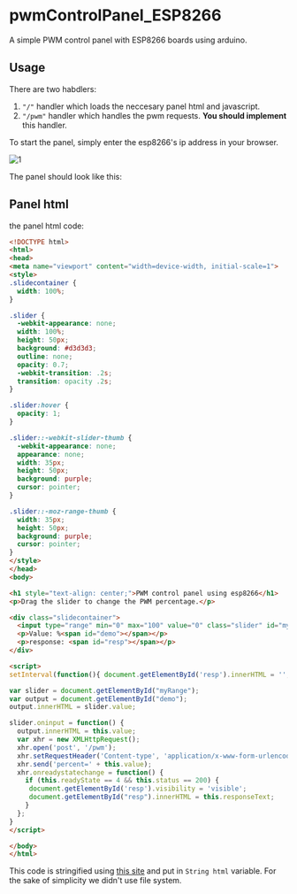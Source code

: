 # pwmControlPanel_ESP8266
A simple PWM control panel with ESP8266 boards using arduino.

## Usage
There are two habdlers:
  1. ```"/"``` handler which loads the neccesary panel html and javascript.
  2. ```"/pwm"``` handler which handles the pwm requests. **You should implement** this handler.

To start the panel, simply enter the esp8266's ip address in your browser.

![1](https://user-images.githubusercontent.com/30368346/92375989-25dcf180-f117-11ea-9b16-2b57b542c90d.PNG)

The panel should look like this:



## Panel html
the panel html code:
```html
<!DOCTYPE html>
<html>
<head>
<meta name="viewport" content="width=device-width, initial-scale=1">
<style>
.slidecontainer {
  width: 100%;
}

.slider {
  -webkit-appearance: none;
  width: 100%;
  height: 50px;
  background: #d3d3d3;
  outline: none;
  opacity: 0.7;
  -webkit-transition: .2s;
  transition: opacity .2s;
}

.slider:hover {
  opacity: 1;
}

.slider::-webkit-slider-thumb {
  -webkit-appearance: none;
  appearance: none;
  width: 35px;
  height: 50px;
  background: purple;
  cursor: pointer;
}

.slider::-moz-range-thumb {
  width: 35px;
  height: 50px;
  background: purple;
  cursor: pointer;
}
</style>
</head>
<body>

<h1 style="text-align: center;">PWM control panel using esp8266</h1>
<p>Drag the slider to change the PWM percentage.</p>

<div class="slidecontainer">
  <input type="range" min="0" max="100" value="0" class="slider" id="myRange">
  <p>Value: %<span id="demo"></span></p>
  <p>response: <span id="resp"></span></p>
</div>

<script>
setInterval(function(){ document.getElementById('resp').innerHTML = ''; }, 4000);

var slider = document.getElementById("myRange");
var output = document.getElementById("demo");
output.innerHTML = slider.value;

slider.oninput = function() {
  output.innerHTML = this.value;
  var xhr = new XMLHttpRequest();
  xhr.open('post', '/pwm');
  xhr.setRequestHeader('Content-type', 'application/x-www-form-urlencoded');
  xhr.send('percent=' + this.value);
  xhr.onreadystatechange = function() {
    if (this.readyState == 4 && this.status == 200) {
	 document.getElementById('resp').visibility = 'visible';
     document.getElementById("resp").innerHTML = this.responseText;
    }
  };
}
</script>

</body>
</html>
```

This code is stringified using [this site](http://davidjwatts.com/youtube/esp8266/esp-convertHTM.html) and put in ```String html``` variable. For the sake of simplicity we didn't use file system.
